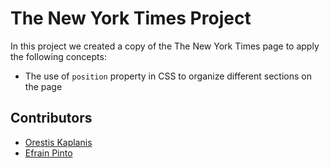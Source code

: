# The New York Times Project

In this project we created a copy of the The New York Times page to apply the following concepts:

* The use of `position` property in CSS to organize different sections on the page

## Contributors

* [Orestis Kaplanis](https://github.com/userman95)
* [Efrain Pinto](https://github.com/efrapp)

